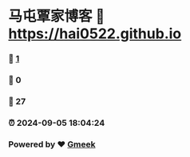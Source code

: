 # 马屯覃家博客 :link: https://hai0522.github.io 
### :page_facing_up: [1](https://hai0522.github.io/tag.html) 
### :speech_balloon: 0 
### :hibiscus: 27 
### :alarm_clock: 2024-09-05 18:04:24 
### Powered by :heart: [Gmeek](https://github.com/Meekdai/Gmeek)
